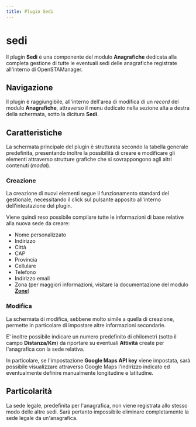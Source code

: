 ```yaml
---
title: Plugin Sedi
---
```


# sedi

Il plugin **Sedi** è una componente del modulo **Anagrafiche** dedicata alla completa gestione di tutte le eventuali sedi delle anagrafiche registrate all'interno di OpenSTAManager.

## Navigazione

Il plugin è raggiungibile, all'interno dell'area di modifica di un _record_ del modulo **Anagrafiche**, attraverso il menu dedicato nella sezione alta a destra della schermata, sotto la dicitura **Sedi**.

## Caratteristiche

La schermata principale del plugin è strutturata secondo la tabella generale predefinita, presentando inoltre la possibilità di creare e modificare gli elementi attraverso strutture grafiche che si sovrappongono agli altri contenuti \(_modal_\).

### Creazione

La creazione di nuovi elementi segue il funzionamento standard del gestionale, necessitando il click sul pulsante apposito all'interno dell'intestazione del plugin.

Viene quindi reso possibile compilare tutte le informazioni di base relative alla nuova sede da creare:

* Nome personalizzato
* Indirizzo
* Città
* CAP
* Provincia
* Cellulare
* Telefono
* Indirizzo email
* Zona \(per maggiori informazioni, visitare la documentazione del modulo [**Zone**](zone.md)\)

### Modifica

La schermata di modifica, sebbene molto simile a quella di creazione, permette in particolare di impostare altre informazioni secondarie.

E' inoltre possibile indicare un numero predefinito di chilometri \(sotto il campo **Distanza/Km**\) da riportare su eventuali **Attività** create per l'anagrafica con la sede relativa.

In particolare, se l'impostazione **Google Maps API key** viene impostata, sarà possibile visualizzare attraverso Google Maps l'indirizzo indicato ed eventualmente definire manualmente longitudine e latitudine.

## Particolarità

La sede legale, predefinita per l'anagrafica, non viene registrata allo stesso modo delle altre sedi. Sarà pertanto impossibile eliminare completamente la sede legale da un'anagrafica.

